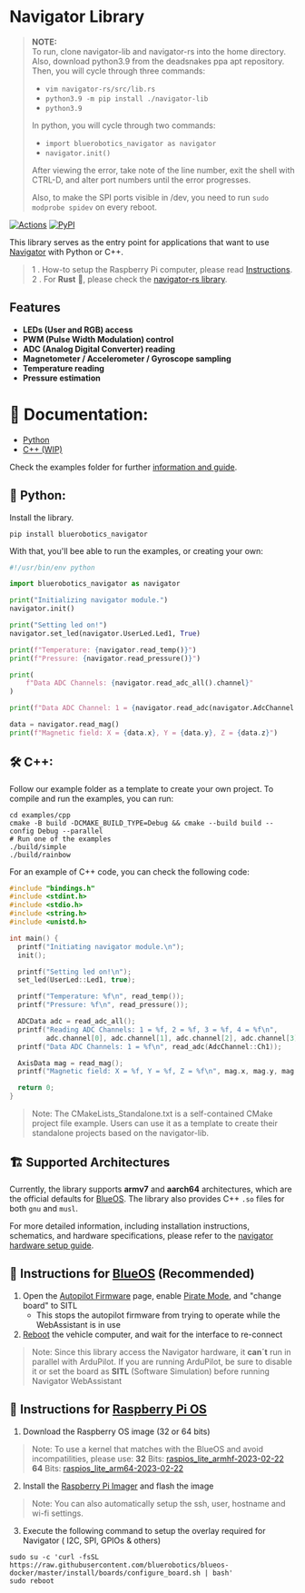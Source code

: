 # Navigator Library

> **NOTE:**  
> To run, clone navigator-lib and navigator-rs into the home directory.  
> Also, download python3.9 from the deadsnakes ppa apt repository.  
> Then, you will cycle through three commands:  
> * `vim navigator-rs/src/lib.rs`
> * `python3.9 -m pip install ./navigator-lib`
> * `python3.9`
> 
> In python, you will cycle through two commands:
> * `import bluerobotics_navigator as navigator`
> * `navigator.init()`
> 
> After viewing the error, take note of the line number, exit the shell
> with CTRL-D, and alter port numbers until the error progresses.
> 
> Also, to make the SPI ports visible in /dev, you need to run
> `sudo modprobe spidev` on every reboot.

[![Actions](https://github.com/bluerobotics/navigator-lib/actions/workflows/action.yml/badge.svg)](https://github.com/bluerobotics/navigator-lib/actions/workflows/action.yml)
[![PyPI](https://img.shields.io/pypi/v/bluerobotics_navigator)](https://pypi.org/project/bluerobotics-navigator/)

This library serves as the entry point for applications that want to use [Navigator](https://bluerobotics.com/store/comm-control-power/control/navigator/) with Python or C++.

> 1 . How-to setup the Raspberry Pi computer, please read [Instructions](#ocean-instructions-for-blueoshttpsdiscussblueroboticscomtblueos-official-release12024-recommended).
  2 . For **Rust** 🦀, please check the [navigator-rs library](https://github.com/bluerobotics/navigator-rs).


## Features
- **LEDs (User and RGB) access**
- **PWM (Pulse Width Modulation) control**
- **ADC (Analog Digital Converter) reading**
- **Magnetometer / Accelerometer / Gyroscope sampling**
- **Temperature reading**
- **Pressure estimation**

# 📖 Documentation:
* [Python](https://docs.bluerobotics.com/navigator-lib/python)
* [C++ (WIP)](https://gist.github.com/patrickelectric/133bc706a7397479bfae6f57665bddeb)

Check the examples folder for further [information and guide](https://github.com/bluerobotics/navigator-lib/tree/master/examples).

## 🐍 Python:

Install the library.

```shell
pip install bluerobotics_navigator
```

With that, you'll bee able to run the examples, or creating your own:

```python
#!/usr/bin/env python

import bluerobotics_navigator as navigator

print("Initializing navigator module.")
navigator.init()

print("Setting led on!")
navigator.set_led(navigator.UserLed.Led1, True)

print(f"Temperature: {navigator.read_temp()}")
print(f"Pressure: {navigator.read_pressure()}")

print(
    f"Data ADC Channels: {navigator.read_adc_all().channel}"
)

print(f"Data ADC Channel: 1 = {navigator.read_adc(navigator.AdcChannel.Ch1)}")

data = navigator.read_mag()
print(f"Magnetic field: X = {data.x}, Y = {data.y}, Z = {data.z}")
```

## 🛠️ C++:

Follow our example folder as a template to create your own project. To compile and run the examples, you can run:

```shell
cd examples/cpp
cmake -B build -DCMAKE_BUILD_TYPE=Debug && cmake --build build --config Debug --parallel
# Run one of the examples
./build/simple
./build/rainbow
```

For an example of C++ code, you can check the following code:

```cpp
#include "bindings.h"
#include <stdint.h>
#include <stdio.h>
#include <string.h>
#include <unistd.h>

int main() {
  printf("Initiating navigator module.\n");
  init();

  printf("Setting led on!\n");
  set_led(UserLed::Led1, true);

  printf("Temperature: %f\n", read_temp());
  printf("Pressure: %f\n", read_pressure());

  ADCData adc = read_adc_all();
  printf("Reading ADC Channels: 1 = %f, 2 = %f, 3 = %f, 4 = %f\n",
         adc.channel[0], adc.channel[1], adc.channel[2], adc.channel[3]);
  printf("Data ADC Channels: 1 = %f\n", read_adc(AdcChannel::Ch1));

  AxisData mag = read_mag();
  printf("Magnetic field: X = %f, Y = %f, Z = %f\n", mag.x, mag.y, mag.z);

  return 0;
}

```

> Note: The CMakeLists_Standalone.txt is a self-contained CMake project file example. Users can use it as a template to create their standalone projects based on the navigator-lib.

## 🏗️ Supported Architectures

Currently, the library supports **armv7** and **aarch64** architectures, which are the official defaults for [BlueOS](https://docs.bluerobotics.com/ardusub-zola/software/onboard/BlueOS-1.1/). The library also provides C++ `.so` files for both `gnu` and `musl`.

For more detailed information, including installation instructions, schematics, and hardware specifications, please refer to the [navigator hardware setup guide](https://bluerobotics.com/learn/navigator-hardware-setup/#introduction).

##  :ocean: Instructions for [BlueOS](https://discuss.bluerobotics.com/t/blueos-official-release/12024) (Recommended)

1. Open the [Autopilot Firmware](https://blueos.cloud/docs/blueos/latest/advanced-usage/#autopilot-firmware) page, enable [Pirate Mode](https://blueos.cloud/docs/blueos/latest/advanced-usage/#pirate-mode), and "change board" to SITL
    - This stops the autopilot firmware from trying to operate while the WebAssistant is in use
1. [Reboot](https://blueos.cloud/docs/blueos/latest/advanced-usage/#power) the vehicle computer, and wait for the interface to re-connect
> Note: Since this library access the Navigator hardware, it **can´t** run in parallel with ArduPilot.
If you are running ArduPilot, be sure to disable it or set the board as **SITL** (Software Simulation) before running Navigator WebAssistant

##  :cherries: Instructions for [Raspberry Pi OS](https://www.raspberrypi.com/software/)

1. Download the Raspberry OS image (32 or 64 bits)
> Note: To use a kernel that matches with the BlueOS and avoid incompatilities, please use:
**32** Bits: [raspios_lite_armhf-2023-02-22](https://downloads.raspberrypi.com/raspios_lite_armhf/images/raspios_lite_armhf-2023-02-22/)
**64** Bits: [raspios_lite_arm64-2023-02-22](https://downloads.raspberrypi.com/raspios_lite_arm64/images/raspios_lite_arm64-2023-02-22/)

2. Install the [Raspberry Pi Imager](https://www.raspberrypi.com/software/) and flash the image
> Note: You can also automatically setup the ssh, user, hostname and wi-fi settings.

3. Execute the following command to setup the overlay required for Navigator ( I2C, SPI, GPIOs & others)


```shell
sudo su -c 'curl -fsSL https://raw.githubusercontent.com/bluerobotics/blueos-docker/master/install/boards/configure_board.sh | bash'
sudo reboot
```
